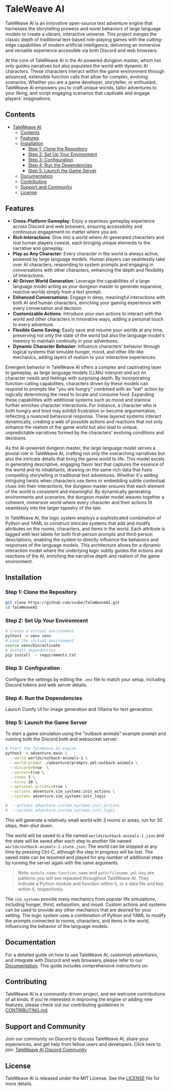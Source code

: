 # TaleWeave AI

TaleWeave AI is an innovative open-source text adventure engine that harnesses the storytelling prowess and novel
behaviors of large language models to create a vibrant, interactive universe. This project merges the classic depth of
traditional text-based role-playing games with the cutting-edge capabilities of modern artificial intelligence,
delivering an immersive and versatile experience accessible via both Discord and web browsers.

At the core of TaleWeave AI is the AI-powered dungeon master, which not only guides narratives but also populates the
world with dynamic AI characters. These characters interact within the game environment through advanced, extensible
function calls that allow for complex, evolving scenarios. Whether you are a game developer, storyteller, or enthusiast,
TaleWeave AI empowers you to craft unique worlds, tailor adventures to your liking, and script engaging scenarios that
captivate and engage players' imaginations.

## Contents

- [TaleWeave AI](#taleweave-ai)
  - [Contents](#contents)
  - [Features](#features)
  - [Installation](#installation)
    - [Step 1: Clone the Repository](#step-1-clone-the-repository)
    - [Step 2: Set Up Your Environment](#step-2-set-up-your-environment)
    - [Step 3: Configuration](#step-3-configuration)
    - [Step 4: Run the Dependencies](#step-4-run-the-dependencies)
    - [Step 5: Launch the Game Server](#step-5-launch-the-game-server)
  - [Documentation](#documentation)
  - [Contributing](#contributing)
  - [Support and Community](#support-and-community)
  - [License](#license)

## Features

- **Cross-Platform Gameplay**: Enjoy a seamless gameplay experience across Discord and web browsers, ensuring
  accessibility and continuous engagement no matter where you are.
- **Rich Interactions**: Dive into a world where AI-generated characters and real human players coexist, each bringing
  unique elements to the narrative and gameplay.
- **Play as Any Character**: Every character in the world is always active, powered by large language models. Human
  players can seamlessly take over AI characters, responding to system prompts and engaging in conversations with other
  characters, enhancing the depth and flexibility of interactions.
- **AI-Driven World Generation**: Leverage the capabilities of a large language model acting as your dungeon master to
  generate expansive, reactive worlds simply from a text prompt.
- **Enhanced Conversations**: Engage in deep, meaningful interactions with both AI and human characters, enriching your
  gaming experience with every conversation and decision.
- **Customizable Actions**: Introduce your own actions to interact with the world and other characters in innovative
  ways, adding a personal touch to every adventure.
- **Flexible Game Saving**: Easily save and resume your worlds at any time, preserving not only the state of the world
  but also the language model's memory to maintain continuity in your adventures.
- **Dynamic Character Behavior**: Influence characters' behavior through logical systems that simulate hunger, mood, and
  other life-like mechanics, adding layers of realism to your interactive experiences.

Emergent behavior in TaleWeave AI offers a complex and captivating layer to gameplay, as large language models (LLMs)
interpret and act on character needs and feelings with surprising depth. By incorporating function-calling capabilities,
characters driven by these models can respond to prompts like "you are hungry" combined with an "eat" action by
logically determining the need to locate and consume food. Expanding these capabilities with additional systems such as
mood and stamina further enriches character interactions. For instance, a character who is both hungry and tired may
exhibit frustration or become argumentative, reflecting a nuanced behavioral response. These layered systems interact
dynamically, creating a web of possible actions and reactions that not only enhance the realism of the game world but
also lead to unique, unpredictable narratives formed by the characters' evolving conditions and decisions.

As the AI-powered dungeon master, the large language model serves a pivotal role in TaleWeave AI, crafting not only the
overarching narratives but also the intricate details that bring the game world to life. This model excels in generating
descriptive, engaging flavor text that captures the essence of the world and its inhabitants, drawing on the same rich
data that fuels compelling storytelling in traditional text adventures. Whether it's adding intriguing twists when
characters use items or embedding subtle contextual clues into their interactions, the dungeon master ensures that each
element of the world is consistent and meaningful. By dynamically generating environments and scenarios, the dungeon
master model weaves together a coherent, immersive world where every character and their actions fit seamlessly into the
larger tapestry of the tale.

In TaleWeave AI, the logic system employs a sophisticated combination of Python and YAML to construct intricate systems
that add and modify attributes on the rooms, characters, and items in the world. Each attribute is tagged with text
labels for both first-person prompts and third-person descriptions, enabling the system to directly influence the
behaviors and responses of the language models. This architecture allows for a dynamic interaction model where the
underlying logic subtly guides the actions and reactions of the AI, enriching the narrative depth and realism of the
game environment.

## Installation

### Step 1: Clone the Repository

```bash
git clone https://github.com/ssube/TaleWeaveAI.git
cd TaleWeaveAI
```

### Step 2: Set Up Your Environment

```bash
# Create a virtual environment
python3 -m venv venv
# Load the virtual environment
source venv/bin/activate
# Install dependencies
pip install -r requirements.txt
```

### Step 3: Configuration

Configure the settings by editing the `.env` file to match your setup, including Discord tokens and web server details.

### Step 4: Run the Dependencies

Launch Comfy UI for image generation and Ollama for text generation.

### Step 5: Launch the Game Server

To start a game simulation using the "outback animals" example prompt and running both the Discord both and websocket
server:

```bash
# Start the TaleWeave AI engine
python3 -m adventure.main \
  --world worlds/outback-animals-1 \
  --world-prompt ./adventure/prompts.yml:outback-animals \
  --discord=true  \
  --server=true \
  --rooms 3 \
  --turns 30 \
  --optional-actions=true \
  --actions adventure.sim_systems:init_actions \
  --systems adventure.sim_systems:init_logic

#  --actions adventure.custom_systems:init_actions
#  --systems adventure.custom_systems:init_logic
```

This will generate a relatively small world with 3 rooms or areas, run for 30 steps, then shut down.

The world will be saved to a file named `worlds/outback-animals-1.json` and the state will be saved after each step to
another file named `worlds/outback-animals-1.state.json`. The world can be stopped at any time by pressing Ctrl-C,
although the step in progress will be lost. The saved state can be resumed and played for any number of additional
steps by running the server again with the same arguments.

> Note: `module.name:function_name` and `path/filename.yml:key` are patterns you will see repeated throughout TaleWeave AI.
> They indicate a Python module and function within it, or a data file and key within it, respectively.

The `sim_systems` provide many mechanics from popular life simulations, including hunger, thirst, exhaustion, and mood.
Custom actions and systems can be used to provide any other mechanics that are desired for your setting. The logic
system uses a combination of Python and YAML to modify the prompts connected to rooms, characters, and items in the
world, influencing the behavior of the language models.

## Documentation

For a detailed guide on how to use TaleWeave AI, customize adventures, and integrate with Discord and web browsers,
please refer to our [Documentation](./docs). This guide includes comprehensive instructions on:

## Contributing

TaleWeave AI is a community-driven project, and we welcome contributions of all kinds. If you're interested in improving
the engine or adding new features, please check out our contributing guidelines in [CONTRIBUTING.md](./CONTRIBUTING.md).

## Support and Community

Join our community on Discord to discuss TaleWeave AI, share your experiences, and get help from fellow users and
developers. Click here to join: [TaleWeave AI Discord Community](#)

## License

TaleWeave AI is released under the MIT License. See the [LICENSE](./LICENSE) file for more details.
